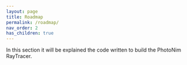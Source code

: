 ```yaml
---
layout: page
title: Roadmap
permalink: /roadmap/
nav_order: 2
has_children: true
---
```


In this section it will be explained the code written to build the PhotoNim RayTracer.